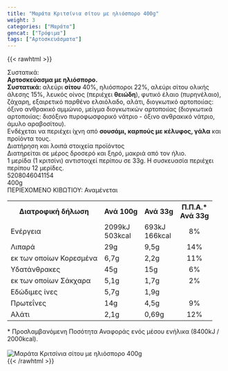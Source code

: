 ```yaml
---
title: "Μαράτα Κριτσίνια σίτου με ηλιόσπορο 400g"
weight: 3
categories: ["Μαράτα"]
gencat: ["Τρόφιμα"]
tags: ["Αρτοσκευάσματα"]
---
```

{{< rawhtml >}}

<div class="sload303"><div class="product"><div id="sistatika">Συστατικά:</div><div class="alltext"><strong>Αρτοσκεύασµα µε ηλιόσπορο.</strong><br><strong>Συστατικά:</strong> αλεύρι <strong>σίτου</strong> 40%, ηλιόσποροι 22%, αλεύρι σίτου ολικής άλεσης 15%, λευκός οίνος (περιέχει <strong>θειώδη</strong>), φυτικό έλαιο (πυρηνέλαιο), ζάχαρη, εξαιρετικό παρθένο ελαιόλαδο, αλάτι, διογκωτικό αρτοποιίας: όξινο ανθρακικό αµµώνιο, µείγµα διογκωτικών αρτοποιίας (διογκωτικά αρτοποιίας: δισόξινο πυροφωσφορικό νάτριο - όξινο ανθρακικό νάτριο, άµυλο αραβοσίτου).<br>Ενδέχεται να περιέχει ίχνη από <strong>σουσάµι, καρπούς µε κέλυφος, γάλα</strong> και προϊόντα τους.</div><div id="loipa">Διατήρηση και λοιπά στοιχεία προϊόντος</div><div class="alltext">Διατηρείται σε µέρος δροσερό και ξηρό, µακριά από τον ήλιο.<br>1 µερίδα (1 κριτσίνι) αντιστοιχεί περίπου σε 33g. H συσκευασία περιέχει περίπου 12 µερίδες.</div><div id="barcode"><div id="barimage1"></div><span id="bartext">5208046041154</span></div><div id="varos"><div id="varosimage1"></div><span id="varostext">400g</span></div><div id="kivotio">ΠΕΡΙΕΧΟΜΕΝΟ ΚΙΒΩΤΙΟΥ: Αναμένεται</div><div><div class="tabout"><table id="diatable"><tbody><tr><th>Διατροφική δήλωση</th><th>Ανά 100g</th><th>Ανά 33g</th><th>Π.Π.Α.*<br>Ανά 33g</th></tr><tr><td class="texr2">Ενέργεια</td><td class="texr">2099kJ<br>503kcal</td><td class="texr">693kJ<br>166kcal</td><td class="texr" style="text-align:center">8%</td></tr><tr><td class="texr2">Λιπαρά</td><td class="texr">29g</td><td class="texr">9,5g</td><td class="texr" style="text-align:center">14%</td></tr><tr><td class="gray">εκ των οποίων Κορεσμένα</td><td class="gray2">6,7g</td><td class="gray2">2,2g</td><td class="gray2" style="text-align:center">11%</td></tr><tr><td class="texr2">Yδατάνθρακες</td><td class="texr">45g</td><td class="texr">15g</td><td class="texr" style="text-align:center">6%</td></tr><tr><td class="gray">εκ των οποίων Σάκχαρα</td><td class="gray2">5,1g</td><td class="gray2">1,7g</td><td class="gray2" style="text-align:center">2%</td></tr><tr><td class="texr2">Εδώδιµες ίνες</td><td class="texr">5,7g</td><td class="texr">1,9g</td><td class="texr" style="text-align:center">&nbsp;</td></tr><tr><td class="texr2">Πρωτεΐνες</td><td class="texr">14g</td><td class="texr">4,5g</td><td class="texr" style="text-align:center">9%</td></tr><tr><td class="texr2">Αλάτι</td><td class="texr">2,1g</td><td class="texr">0,69g</td><td class="texr" style="text-align:center">12%</td></tr></tbody></table></div></div><div class="alltext">* Προσλαμβανόμενη Ποσότητα Αναφοράς ενός μέσου ενήλικα (8400kJ / 2000kcal).</div><br><div class="pimg"><img alt="Μαράτα Κριτσίνια σίτου με ηλιόσπορο 400g" title="Μαράτα Κριτσίνια σίτου με ηλιόσπορο 400g" src="/media/images/marata-kritsinia-sitou-me-hliosporo-400g.jpg"></div></div></div>
{{< /rawhtml >}}


